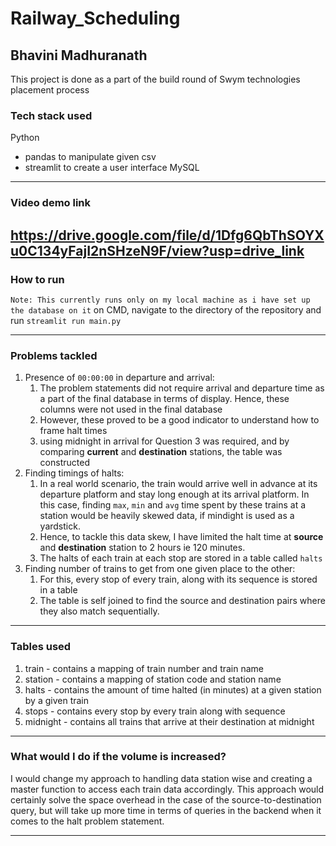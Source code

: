 # Railway_Scheduling

## Bhavini Madhuranath

This project is done as a part of the build round of Swym technologies placement process

### Tech stack used

Python

- pandas to manipulate given csv
- streamlit to create a user interface
  MySQL

---

### Video demo link

## https://drive.google.com/file/d/1Dfg6QbThSOYXu0C134yFajI2nSHzeN9F/view?usp=drive_link

### How to run

`Note: This currently runs only on my local machine as i have set up the database on it`
on CMD, navigate to the directory of the repository and run
`streamlit run main.py`

---

### Problems tackled

1. Presence of `00:00:00` in departure and arrival:
   1. The problem statements did not require arrival and departure time as a part of the final database in terms of display. Hence, these columns were not used in the final database
   2. However, these proved to be a good indicator to understand how to frame halt times
   3. using midnight in arrival for Question 3 was required, and by comparing **current** and **destination** stations, the table was constructed
2. Finding timings of halts:
   1. In a real world scenario, the train would arrive well in advance at its departure platform and stay long enough at its arrival platform. In this case, finding `max`, `min` and `avg` time spent by these trains at a station would be heavily skewed data, if mindight is used as a yardstick.
   2. Hence, to tackle this data skew, I have limited the halt time at **source** and **destination** station to 2 hours ie 120 minutes.
   3. The halts of each train at each stop are stored in a table called `halts`
3. Finding number of trains to get from one given place to the other:
   1. For this, every stop of every train, along with its sequence is stored in a table
   2. The table is self joined to find the source and destination pairs where they also match sequentially.

---

### Tables used

1. train - contains a mapping of train number and train name
2. station - contains a mapping of station code and station name
3. halts - contains the amount of time halted (in minutes) at a given station by a given train
4. stops - contains every stop by every train along with sequence
5. midnight - contains all trains that arrive at their destination at midnight

---

### What would I do if the volume is increased?

I would change my approach to handling data station wise and creating a master function to access each train data accordingly.
This approach would certainly solve the space overhead in the case of the source-to-destination query, but will take up more time in terms of queries in the backend when it comes to the halt problem statement.

---

